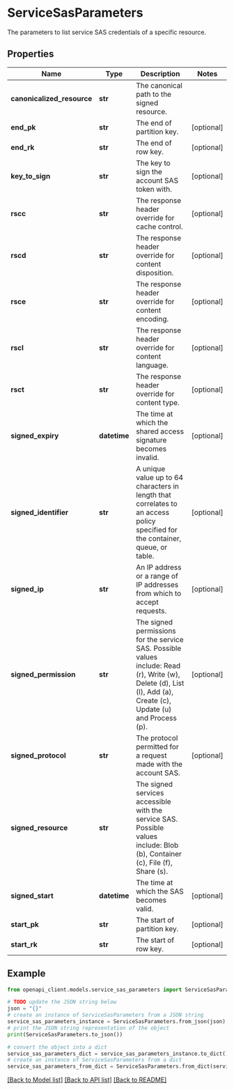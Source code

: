 # ServiceSasParameters

The parameters to list service SAS credentials of a specific resource.

## Properties

Name | Type | Description | Notes
------------ | ------------- | ------------- | -------------
**canonicalized_resource** | **str** | The canonical path to the signed resource. | 
**end_pk** | **str** | The end of partition key. | [optional] 
**end_rk** | **str** | The end of row key. | [optional] 
**key_to_sign** | **str** | The key to sign the account SAS token with. | [optional] 
**rscc** | **str** | The response header override for cache control. | [optional] 
**rscd** | **str** | The response header override for content disposition. | [optional] 
**rsce** | **str** | The response header override for content encoding. | [optional] 
**rscl** | **str** | The response header override for content language. | [optional] 
**rsct** | **str** | The response header override for content type. | [optional] 
**signed_expiry** | **datetime** | The time at which the shared access signature becomes invalid. | [optional] 
**signed_identifier** | **str** | A unique value up to 64 characters in length that correlates to an access policy specified for the container, queue, or table. | [optional] 
**signed_ip** | **str** | An IP address or a range of IP addresses from which to accept requests. | [optional] 
**signed_permission** | **str** | The signed permissions for the service SAS. Possible values include: Read (r), Write (w), Delete (d), List (l), Add (a), Create (c), Update (u) and Process (p). | [optional] 
**signed_protocol** | **str** | The protocol permitted for a request made with the account SAS. | [optional] 
**signed_resource** | **str** | The signed services accessible with the service SAS. Possible values include: Blob (b), Container (c), File (f), Share (s). | 
**signed_start** | **datetime** | The time at which the SAS becomes valid. | [optional] 
**start_pk** | **str** | The start of partition key. | [optional] 
**start_rk** | **str** | The start of row key. | [optional] 

## Example

```python
from openapi_client.models.service_sas_parameters import ServiceSasParameters

# TODO update the JSON string below
json = "{}"
# create an instance of ServiceSasParameters from a JSON string
service_sas_parameters_instance = ServiceSasParameters.from_json(json)
# print the JSON string representation of the object
print(ServiceSasParameters.to_json())

# convert the object into a dict
service_sas_parameters_dict = service_sas_parameters_instance.to_dict()
# create an instance of ServiceSasParameters from a dict
service_sas_parameters_from_dict = ServiceSasParameters.from_dict(service_sas_parameters_dict)
```
[[Back to Model list]](../README.md#documentation-for-models) [[Back to API list]](../README.md#documentation-for-api-endpoints) [[Back to README]](../README.md)



